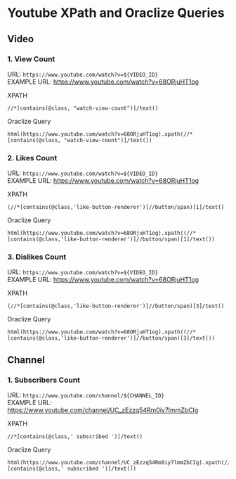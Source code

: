 # Youtube XPath and Oraclize Queries

## Video

### 1. View Count
URL: `https://www.youtube.com/watch?v=${VIDEO_ID}`  
EXAMPLE URL: https://www.youtube.com/watch?v=68ORjuHT1og

XPATH
```
//*[contains(@class, "watch-view-count")]/text()
```
Oraclize Query
```
html(https://www.youtube.com/watch?v=68ORjuHT1og).xpath(//*[contains(@class, "watch-view-count")]/text())
```
### 2. Likes Count
URL: `https://www.youtube.com/watch?v=${VIDEO_ID}`  
EXAMPLE URL: https://www.youtube.com/watch?v=68ORjuHT1og

XPATH 
```
(//*[contains(@class,'like-button-renderer')]//button/span)[1]/text()
```
Oraclize Query
```
html(https://www.youtube.com/watch?v=68ORjuHT1og).xpath((//*[contains(@class,'like-button-renderer')]//button/span)[1]/text())
```
### 3. Dislikes Count
URL: `https://www.youtube.com/watch?v=${VIDEO_ID}`  
EXAMPLE URL: https://www.youtube.com/watch?v=68ORjuHT1og

XPATH 
```
(//*[contains(@class,'like-button-renderer')]//button/span)[3]/text()
```
Oraclize Query
```
html(https://www.youtube.com/watch?v=68ORjuHT1og).xpath((//*[contains(@class,'like-button-renderer')]//button/span)[3]/text())
```

## Channel

### 1. Subscribers Count
URL: `https://www.youtube.com/channel/${CHANNEL_ID}`  
EXAMPLE URL: https://www.youtube.com/channel/UC_zEzzq54Rm0iy7lmmZbCIg

XPATH
```
//*[contains(@class,' subscribed ')]/text()
```
Oraclize Query
```
html(https://www.youtube.com/channel/UC_zEzzq54Rm0iy7lmmZbCIg).xpath(//*[contains(@class,' subscribed ')]/text())
```